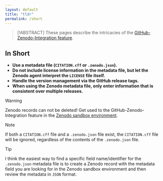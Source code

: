 ```yaml
---
layout: default
title: "tldr"
permalink: /short
---
```

> [!ABSTRACT] 
> These pages describe the intricacies of the [GitHub-Zenodo-Integration feature](https://help.zenodo.org/docs/profile/linking-accounts/).

## In Short


- **Use a metadata file (`CITATION.cff` or `.zenodo.json`).**
- **Do not include license information in the metadata file, but let the Zenodo agent interpret the `LICENSE` file itself.**
- **Handle the version management via the GitHub release tags.**
- **When using the Zenodo metadata file, only enter information that is consistent over multiple releases.**

> [!WARNING]
> Zenodo records can not be deleted! Get used to the GitHub-Zenodo-Integration feature in the [Zenodo sandbox environment](https://sandbox.zenodo.org/login/). 

> [!NOTE]
>  If both a `CITATION.cff` file and a `.zenodo.json` file exist, the `CITATION.cff` file will be ignored, regardless of the contents of the `.zenodo.json` file.

> [!TIP]
> I think the easiest way to find a specific field name/identifier for the `.zenodo.json` metadata file is to create a Zenodo record with the metadata field you are looking for in the Zenodo sandbox environment and then review the metadata in `JSON` format. 